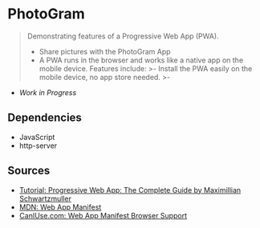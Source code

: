 # PhotoGram

> Demonstrating features of a Progressive Web App (PWA).
>- Share pictures with the PhotoGram App
>- A PWA runs in the browser and works like a native app on the mobile device. Features include:
    >- Install the PWA easily on the mobile device, no app store needed.
    >- 
 
 - *Work in Progress*   



## Dependencies

- JavaScript
- http-server


## Sources

- [Tutorial: Progressive Web App: The Complete Guide by Maximillian Schwartzmuller](https://www.udemy.com/progressive-web-app-pwa-the-complete-guide/)
- [MDN: Web App Manifest](https://developer.mozilla.org/en-US/docs/Web/Manifest)
- [CanIUse.com: Web App Manifest Browser Support](https://caniuse.com/#feat=web-app-manifest)

